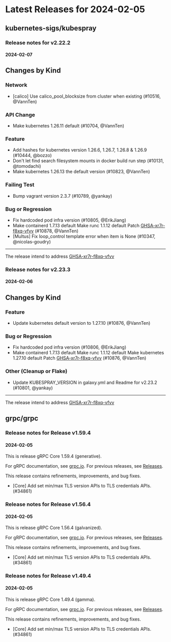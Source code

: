 # Latest Releases for 2024-02-05  
## kubernetes-sigs/kubespray  
### Release notes for v2.22.2  
#### 2024-02-07  
## Changes by Kind

### Network

- [calico] Use calico_pool_blocksize from cluster when existing (#10516, @VannTen)

### API Change

- Make kubernetes 1.26.11 default (#10704, @VannTen)

### Feature

- Add hashes for kubernetes version 1.26.6, 1.26.7, 1.26.8 & 1.26.9 (#10444, @bozzo)
- Don't let find search filesystem mounts in docker build run step (#10131, @tomodachi)
- Make kubernetes 1.26.13 the default version (#10823, @VannTen)

### Failing Test

- Bump vagrant version 2.3.7 (#10789, @yankay)

### Bug or Regression

- Fix hardcoded pod infra version (#10805, @ErikJiang)
- Make containerd 1.7.13 default
  Make runc 1.1.12 default
  Patch [GHSA-xr7r-f8xq-vfvv](https://github.com/advisories/GHSA-xr7r-f8xq-vfvv) (#10878, @VannTen)
- [Multus] Fix loop_control template error when item is None (#10347, @nicolas-goudry)

------

The release intend to address [GHSA-xr7r-f8xq-vfvv](https://github.com/advisories/GHSA-xr7r-f8xq-vfvv)
  
### Release notes for v2.23.3  
#### 2024-02-06  
## Changes by Kind

### Feature

- Update kubernetes default version to 1.27.10 (#10876, @VannTen)

### Bug or Regression

- Fix hardcoded pod infra version (#10806, @ErikJiang)
- Make containerd 1.7.13 default
  Make runc 1.1.12 default
  Make kubernetes 1.27.10 default
  Patch [GHSA-xr7r-f8xq-vfvv](https://github.com/advisories/GHSA-xr7r-f8xq-vfvv) (#10876, @VannTen)

### Other (Cleanup or Flake)

- Update KUBESPRAY_VERSION in galaxy.yml and Readme for v2.23.2 (#10801, @yankay)

-----

The release intend to address [GHSA-xr7r-f8xq-vfvv](https://github.com/advisories/GHSA-xr7r-f8xq-vfvv)
  
## grpc/grpc  
### Release notes for Release v1.59.4  
#### 2024-02-05  
This is release gRPC Core 1.59.4 (generative).

For gRPC documentation, see [grpc.io](https://grpc.io/). For previous releases, see [Releases](https://github.com/grpc/grpc/releases).

This release contains refinements, improvements, and bug fixes.
- [Core] Add set min/max TLS version APIs to TLS credentials APIs. (#34861)  
### Release notes for Release v1.56.4  
#### 2024-02-05  
This is release gRPC Core 1.56.4 (galvanized).

For gRPC documentation, see [grpc.io](https://grpc.io/). For previous releases, see [Releases](https://github.com/grpc/grpc/releases).

This release contains refinements, improvements, and bug fixes.
- [Core] Add set min/max TLS version APIs to TLS credentials APIs. (#34861)  
### Release notes for Release v1.49.4  
#### 2024-02-05  
This is release gRPC Core 1.49.4 (gamma).

For gRPC documentation, see [grpc.io](https://grpc.io/). For previous releases, see [Releases](https://github.com/grpc/grpc/releases).

This release contains refinements, improvements, and bug fixes.
- [Core] Add set min/max TLS version APIs to TLS credentials APIs. (#34861)  
